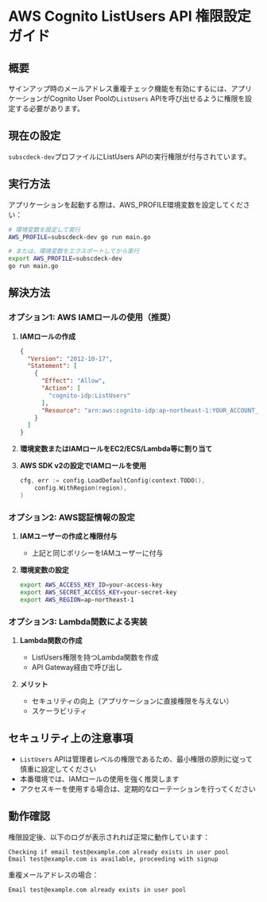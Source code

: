 # AWS Cognito ListUsers API 権限設定ガイド

## 概要
サインアップ時のメールアドレス重複チェック機能を有効にするには、アプリケーションがCognito User Poolの`ListUsers` APIを呼び出せるように権限を設定する必要があります。

## 現在の設定
`subscdeck-dev`プロファイルにListUsers APIの実行権限が付与されています。

## 実行方法

アプリケーションを起動する際は、AWS_PROFILE環境変数を設定してください：

```bash
# 環境変数を設定して実行
AWS_PROFILE=subscdeck-dev go run main.go

# または、環境変数をエクスポートしてから実行
export AWS_PROFILE=subscdeck-dev
go run main.go
```

## 解決方法

### オプション1: AWS IAMロールの使用（推奨）

1. **IAMロールの作成**
   ```json
   {
     "Version": "2012-10-17",
     "Statement": [
       {
         "Effect": "Allow",
         "Action": [
           "cognito-idp:ListUsers"
         ],
         "Resource": "arn:aws:cognito-idp:ap-northeast-1:YOUR_ACCOUNT_ID:userpool/ap-northeast-1_QMNYJ3EiD"
       }
     ]
   }
   ```

2. **環境変数またはIAMロールをEC2/ECS/Lambda等に割り当て**

3. **AWS SDK v2の設定でIAMロールを使用**
   ```go
   cfg, err := config.LoadDefaultConfig(context.TODO(),
       config.WithRegion(region),
   )
   ```

### オプション2: AWS認証情報の設定

1. **IAMユーザーの作成と権限付与**
   - 上記と同じポリシーをIAMユーザーに付与

2. **環境変数の設定**
   ```bash
   export AWS_ACCESS_KEY_ID=your-access-key
   export AWS_SECRET_ACCESS_KEY=your-secret-key
   export AWS_REGION=ap-northeast-1
   ```

### オプション3: Lambda関数による実装

1. **Lambda関数の作成**
   - ListUsers権限を持つLambda関数を作成
   - API Gateway経由で呼び出し

2. **メリット**
   - セキュリティの向上（アプリケーションに直接権限を与えない）
   - スケーラビリティ

## セキュリティ上の注意事項

- `ListUsers` APIは管理者レベルの権限であるため、最小権限の原則に従って慎重に設定してください
- 本番環境では、IAMロールの使用を強く推奨します
- アクセスキーを使用する場合は、定期的なローテーションを行ってください

## 動作確認

権限設定後、以下のログが表示されれば正常に動作しています：
```
Checking if email test@example.com already exists in user pool
Email test@example.com is available, proceeding with signup
```

重複メールアドレスの場合：
```
Email test@example.com already exists in user pool
```